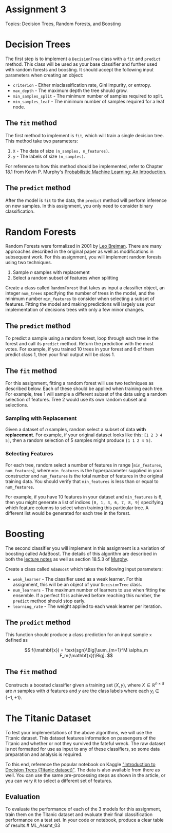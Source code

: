 # Assignment 3

Topics: Decision Trees, Random Forests, and Boosting

# Decision Trees

The first step is to implement a `DecisionTree` class with a `fit` and `predict` method.
This class will be used as your base classifier and further used with random forests and boosting.
It should accept the following input parameters when creating an object:
- `criterion` - Either misclassification rate, Gini impurity, or entropy.
- `max_depth` - The maximum depth the tree should grow.
- `min_samples_split` - The minimum number of samples required to split.
- `min_samples_leaf` - The minimum number of samples required for a leaf node.

## The `fit` method

The first method to implement is `fit`, which will train a single decision tree.
This method take two parameters:
1. `X` - The data of size `(n_samples, n_features)`.
2. `y` - The labels of size `(n_samples)`.

For reference to how this method should be implemented, refer to Chapter 18.1 from Kevin P. Murphy's [Probabilistic Machine Learning: An Introduction](https://probml.github.io/pml-book/book1.html).

## The `predict` method

After the model is `fit` to the data, the `predict` method will perform inference on new samples. In this assignment, you only need to consider binary classification.

# Random Forests

Random Forests were formalized in 2001 by [Leo Breiman][1]. There are many approaches described in the original paper as well as modifications in subsequent work. For this assignment, you will implement random forests using two techniques.
1. Sample $n$ samples with replacement
2. Select a random subset of features when splitting

Create a class called `RandomForest` that takes as input a classifier object, an integer `num_trees` specifying the number of trees in the model, and the minimum number `min_features` to consider when selecting a subset of features. Fitting the model and making predictions will largely use your implementation of decisions trees with only a few minor changes.

[1]: https://www.stat.berkeley.edu/~breiman/randomforest2001.pdf "Random Forests"

## The `predict` method

To predict a sample using a random forest, loop through each tree in the forest and call its `predict` method. Return the prediction with the most votes. For example, if you trained 10 trees in your forest and 6 of them predict class 1, then your final output will be class 1.

## The `fit` method

For this assignment, fitting a random forest will use two techniques as described below.  Each of these should be applied when training each tree. For example, tree 1 will sample a different subset of the data using a random selection of features. Tree 2 would use its own random subset and selections.

### Sampling with Replacement

Given a dataset of $n$ samples, random select a subset of data **with replacement**. For example, if your original dataset looks like this: `[1 2 3 4 5]`, then a random selection of 5 samples might produce `[1 1 2 4 5]`.

### Selecting Features

For each tree, random select a number of features in range [`min_features`, `num_features`], where `min_features` is the hyperparameter supplied in your constructor and `num_features` is the total number of features in the original training data. You should verify that `min_features` is less than or equal to `num_features`.

For example, if you have 10 features in your dataset and `min_features` is 6, then you might generate a list of indices `[0, 1, 3, 6, 7, 8, 9]` specifying which feature columns to select when training this particular tree. A different list would be generated for each tree in the forest.

# Boosting

The second classifier you will implement in this assignment is a variation of boosting called AdaBoost. The details of this algorithm are described in both the [lecture notes][2] as well as section 18.5.3 of [Murphy][3].

Create a class called `AdaBoost` which takes the following input parameters:
- `weak_learner` - The classifier used as a weak learner. For this assignment, this will be an object of your `DecisionTree` class.
- `num_learners` - The maximum number of learners to use when fitting the ensemble. If a perfect fit is achieved before reaching this number, the `predict` method should stop early.
- `learning_rate` - The weight applied to each weak learner per iteration.

[2]: https://dillhoffaj.utasites.cloud/posts/boosting/ "Boosting"
[3]: https://probml.github.io/pml-book/book1.html "Probabilistic Machine Learning: An Introduction"

## The `predict` method

This function should produce a class prediction for an input sample `x` defined as

$$
f(\mathbf{x}) = \text{sgn}\Big[\sum_{m=1}^M \alpha_m F_m(\mathbf{x})\Big].
$$

## The `fit` method

Constructs a boosted classifier given a training set $(X, y)$, where $X \in \mathbb{R}^{n \times d}$ are $n$ samples with $d$ features and $y$ are the class labels where each $y_i \in \{-1, +1\}$.

# The Titanic Dataset

To test your implementations of the above algorithms, we will use the Titanic dataset. This dataset features information on passengers of the Titanic and whether or not they survived the fateful wreck. The raw dataset is not formatted for use as input to any of these classifiers, so some data preparation and analysis is required.

To this end, reference the popular notebook on Kaggle ["Introduction to Decision Trees (Titanic dataset)"](https://www.kaggle.com/code/dmilla/introduction-to-decision-trees-titanic-dataset). The data is also available from there as well. You can use the same pre-processing steps as shown in the article, or you can vary it to select a different set of features.

## Evaluation

To evaluate the performance of each of the 3 models for this assignment, train them on the Titanic dataset and evaluate their final classification performance on a test set. In your code or notebook, produce a clear table of results.# ML_Assmt_03
